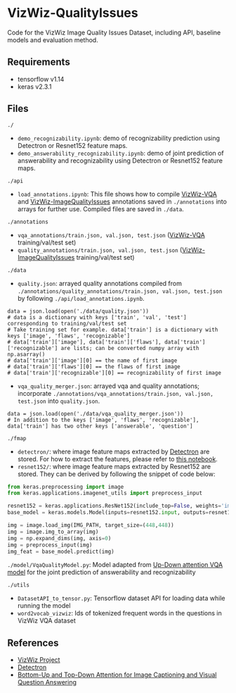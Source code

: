 # VizWiz-QualityIssues
Code for the VizWiz Image Quality Issues Dataset, including API, baseline models and evaluation method.

## Requirements ##
- tensorflow v1.14
- keras v2.3.1

## Files ##
```./```
- ```demo_recognizability.ipynb```: demo of recognizability prediction using Detectron or Resnet152 feature maps.
- ```demo_answerability_recognizability.ipynb```: demo of joint prediction of answerability and recognizability using Detectron or Resnet152 feature maps.

```./api```
- ```load_annotations.ipynb```: 
This file shows how to compile [VizWiz-VQA](https://vizwiz.org/tasks-and-datasets/vqa/) and [VizWiz-ImageQualityIssues](https://vizwiz.org/tasks-and-datasets/image-quality-issues/) annotations 
saved in ```./annotations``` into arrays for further use. Compiled files are saved in ```./data```.


```./annotations```
- ```vqa_annotations/train.json, val.json, test.json``` ([VizWiz-VQA](https://vizwiz.org/tasks-and-datasets/vqa/) training/val/test set)
- ```quality_annotations/train.json, val.json, test.json``` ([VizWiz-ImageQualityIssues](https://vizwiz.org/tasks-and-datasets/image-quality-issues/) training/val/test set)

```./data```
- ```quality.json```: arrayed quality annotations compiled from ```./annotations/quality_annotations/train.json, val.json, test.json``` by following ```./api/load_annotations.ipynb```.
```python. This file is for recognizability prediction.
data = json.load(open('./data/quality.json')) 
# data is a dictionary with keys ['train', 'val', 'test'] corresponding to training/val/test set
# Take training set for example. data['train'] is a dictionary with keys ['image', 'flaws', 'recognizable']
# data['train']['image'], data['train']['flaws'], data['train']['recognizable'] are lists; can be converted numpy array with np.asarray()
# data['train']['image'][0] == the name of first image
# data['train']['flaws'][0] == the flaws of first image
# data['train']['recognizable'][0] == recognizability of first image
```
- ```vqa_quality_merger.json```: arrayed vqa and quality annotations; incorporate ```./annotations/vqa_annotations/train.json, val.json, test.json``` into ```quality.json```.
```python. This file is for joint answerability-recognizability prediction.
data = json.load(open('./data/vqa_quality_merger.json')) 
# In addition to the keys ['image', 'flaws', 'recognizable'], data['train'] has two other keys ['answerable', 'question']
```

```./fmap```
- ```detectron/```: where image feature maps extracted by [Detectron](https://github.com/facebookresearch/detectron2) are stored. For how to extract the features, please refer to [this notebook](https://colab.research.google.com/drive/1Z9fsh10rFtgWe4uy8nvU4mQmqdokdIRR#scrollTo=UCD0nso8YelA).
- ```resnet152/```: where image feature maps extracted by Resnet152 are stored. They can be derived by following the snippet of code below:
```python
from keras.preprocessing import image
from keras.applications.imagenet_utils import preprocess_input

resnet152 = keras.applications.ResNet152(include_top=False, weights='imagenet', input_shape=[448, 448, 3])
base_model = keras.models.Model(inputs=resnet152.input, outputs=resnet152.get_layer('conv5_block3_add').output)

img = image.load_img(IMG_PATH, target_size=(448,448)) 
img = image.img_to_array(img)
img = np.expand_dims(img, axis=0)
img = preprocess_input(img)
img_feat = base_model.predict(img)
```

```./model/VqaQualityModel.py```: Model adapted from [Up-Down attention VQA model](https://arxiv.org/abs/1707.07998) for the joint prediction of answerability and recognizability

```./utils```
- ```DatasetAPI_to_tensor.py```: Tensorflow dataset API for loading data while running the model
- ```word2vocab_vizwiz```: Ids of tokenized frequent words in the questions in VizWiz VQA dataset

## References ##
- [VizWiz Project](http://vizwiz.org)
- [Detectron](https://github.com/facebookresearch/detectron2)
- [Bottom-Up and Top-Down Attention for Image Captioning and Visual Question Answering](https://arxiv.org/abs/1707.07998)
